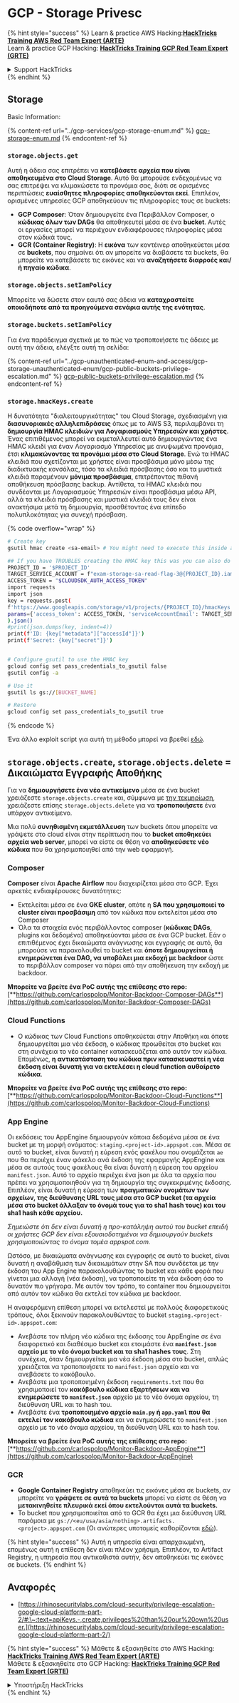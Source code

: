 # GCP - Storage Privesc

{% hint style="success" %}
Learn & practice AWS Hacking:<img src="../../../.gitbook/assets/image (1).png" alt="" data-size="line">[**HackTricks Training AWS Red Team Expert (ARTE)**](https://training.hacktricks.xyz/courses/arte)<img src="../../../.gitbook/assets/image (1).png" alt="" data-size="line">\
Learn & practice GCP Hacking: <img src="../../../.gitbook/assets/image (2).png" alt="" data-size="line">[**HackTricks Training GCP Red Team Expert (GRTE)**<img src="../../../.gitbook/assets/image (2).png" alt="" data-size="line">](https://training.hacktricks.xyz/courses/grte)

<details>

<summary>Support HackTricks</summary>

* Check the [**subscription plans**](https://github.com/sponsors/carlospolop)!
* **Join the** 💬 [**Discord group**](https://discord.gg/hRep4RUj7f) or the [**telegram group**](https://t.me/peass) or **follow** us on **Twitter** 🐦 [**@hacktricks\_live**](https://twitter.com/hacktricks\_live)**.**
* **Share hacking tricks by submitting PRs to the** [**HackTricks**](https://github.com/carlospolop/hacktricks) and [**HackTricks Cloud**](https://github.com/carlospolop/hacktricks-cloud) github repos.

</details>
{% endhint %}

## Storage

Basic Information:

{% content-ref url="../gcp-services/gcp-storage-enum.md" %}
[gcp-storage-enum.md](../gcp-services/gcp-storage-enum.md)
{% endcontent-ref %}

### `storage.objects.get`

Αυτή η άδεια σας επιτρέπει να **κατεβάσετε αρχεία που είναι αποθηκευμένα στο Cloud Storage**. Αυτό θα μπορούσε ενδεχομένως να σας επιτρέψει να κλιμακώσετε τα προνόμια σας, διότι σε ορισμένες περιπτώσεις **ευαίσθητες πληροφορίες αποθηκεύονται εκεί**. Επιπλέον, ορισμένες υπηρεσίες GCP αποθηκεύουν τις πληροφορίες τους σε buckets:

* **GCP Composer**: Όταν δημιουργείτε ένα Περιβάλλον Composer, ο **κώδικας όλων των DAGs** θα αποθηκευτεί μέσα σε ένα **bucket**. Αυτές οι εργασίες μπορεί να περιέχουν ενδιαφέρουσες πληροφορίες μέσα στον κώδικά τους.
* **GCR (Container Registry)**: Η **εικόνα** των κοντέινερ αποθηκεύεται μέσα σε **buckets**, που σημαίνει ότι αν μπορείτε να διαβάσετε τα buckets, θα μπορείτε να κατεβάσετε τις εικόνες και να **αναζητήσετε διαρροές και/ή πηγαίο κώδικα**.

### `storage.objects.setIamPolicy`

Μπορείτε να δώσετε στον εαυτό σας άδεια να **καταχραστείτε οποιοδήποτε από τα προηγούμενα σενάρια αυτής της ενότητας**.

### **`storage.buckets.setIamPolicy`**

Για ένα παράδειγμα σχετικά με το πώς να τροποποιήσετε τις άδειες με αυτή την άδεια, ελέγξτε αυτή τη σελίδα:

{% content-ref url="../gcp-unauthenticated-enum-and-access/gcp-storage-unauthenticated-enum/gcp-public-buckets-privilege-escalation.md" %}
[gcp-public-buckets-privilege-escalation.md](../gcp-unauthenticated-enum-and-access/gcp-storage-unauthenticated-enum/gcp-public-buckets-privilege-escalation.md)
{% endcontent-ref %}

### `storage.hmacKeys.create`

Η δυνατότητα "διαλειτουργικότητας" του Cloud Storage, σχεδιασμένη για **διασυνοριακές αλληλεπιδράσεις** όπως με το AWS S3, περιλαμβάνει τη **δημιουργία HMAC κλειδιών για Λογαριασμούς Υπηρεσιών και χρήστες**. Ένας επιτιθέμενος μπορεί να εκμεταλλευτεί αυτό δημιουργώντας ένα HMAC κλειδί για έναν Λογαριασμό Υπηρεσίας με ανυψωμένα προνόμια, έτσι **κλιμακώνοντας τα προνόμια μέσα στο Cloud Storage**. Ενώ τα HMAC κλειδιά που σχετίζονται με χρήστες είναι προσβάσιμα μόνο μέσω της διαδικτυακής κονσόλας, τόσο τα κλειδιά πρόσβασης όσο και τα μυστικά κλειδιά παραμένουν **μόνιμα προσβάσιμα**, επιτρέποντας πιθανή αποθήκευση πρόσβασης backup. Αντίθετα, τα HMAC κλειδιά που συνδέονται με Λογαριασμούς Υπηρεσιών είναι προσβάσιμα μέσω API, αλλά τα κλειδιά πρόσβασης και μυστικά κλειδιά τους δεν είναι ανακτήσιμα μετά τη δημιουργία, προσθέτοντας ένα επίπεδο πολυπλοκότητας για συνεχή πρόσβαση.

{% code overflow="wrap" %}
```bash
# Create key
gsutil hmac create <sa-email> # You might need to execute this inside a VM instance

## If you have TROUBLES creating the HMAC key this was you can also do it contacting the API directly:
PROJECT_ID = '$PROJECT_ID'
TARGET_SERVICE_ACCOUNT = f"exam-storage-sa-read-flag-3@{PROJECT_ID}.iam.gserviceaccount.com"
ACCESS_TOKEN = "$CLOUDSDK_AUTH_ACCESS_TOKEN"
import requests
import json
key = requests.post(
f'https://www.googleapis.com/storage/v1/projects/{PROJECT_ID}/hmacKeys',
params={'access_token': ACCESS_TOKEN, 'serviceAccountEmail': TARGET_SERVICE_ACCOUNT}
).json()
#print(json.dumps(key, indent=4))
print(f'ID: {key["metadata"]["accessId"]}')
print(f'Secret: {key["secret"]}')


# Configure gsutil to use the HMAC key
gcloud config set pass_credentials_to_gsutil false
gsutil config -a

# Use it
gsutil ls gs://[BUCKET_NAME]

# Restore
gcloud config set pass_credentials_to_gsutil true
```
{% endcode %}

Ένα άλλο exploit script για αυτή τη μέθοδο μπορεί να βρεθεί [εδώ](https://github.com/RhinoSecurityLabs/GCP-IAM-Privilege-Escalation/blob/master/ExploitScripts/storage.hmacKeys.create.py).

## `storage.objects.create`, `storage.objects.delete` = Δικαιώματα Εγγραφής Αποθήκης

Για να **δημιουργήσετε ένα νέο αντικείμενο** μέσα σε ένα bucket χρειάζεστε `storage.objects.create` και, σύμφωνα με [την τεκμηρίωση](https://cloud.google.com/storage/docs/access-control/iam-permissions#object\_permissions), χρειάζεστε επίσης `storage.objects.delete` για να **τροποποιήσετε** ένα υπάρχον αντικείμενο.

Μια πολύ **συνηθισμένη εκμετάλλευση** των buckets όπου μπορείτε να γράψετε στο cloud είναι στην περίπτωση που το **bucket αποθηκεύει αρχεία web server**, μπορεί να είστε σε θέση να **αποθηκεύσετε νέο κώδικα** που θα χρησιμοποιηθεί από την web εφαρμογή.

### Composer

**Composer** είναι **Apache Airflow** που διαχειρίζεται μέσα στο GCP. Έχει αρκετές ενδιαφέρουσες δυνατότητες:

* Εκτελείται μέσα σε ένα **GKE cluster**, οπότε η **SA που χρησιμοποιεί το cluster είναι προσβάσιμη** από τον κώδικα που εκτελείται μέσα στο Composer
* Όλα τα στοιχεία ενός περιβάλλοντος composer (**κώδικας DAGs**, plugins και δεδομένα) αποθηκεύονται μέσα σε ένα GCP bucket. Εάν ο επιτιθέμενος έχει δικαιώματα ανάγνωσης και εγγραφής σε αυτό, θα μπορούσε να παρακολουθεί το bucket και **όποτε δημιουργείται ή ενημερώνεται ένα DAG, να υποβάλει μια εκδοχή με backdoor** ώστε το περιβάλλον composer να πάρει από την αποθήκευση την εκδοχή με backdoor.

**Μπορείτε να βρείτε ένα PoC αυτής της επίθεσης στο repo:** [**https://github.com/carlospolop/Monitor-Backdoor-Composer-DAGs**](https://github.com/carlospolop/Monitor-Backdoor-Composer-DAGs)

### Cloud Functions

* Ο κώδικας των Cloud Functions αποθηκεύεται στην Αποθήκη και όποτε δημιουργείται μια νέα έκδοση, ο κώδικας προωθείται στο bucket και στη συνέχεια το νέο container κατασκευάζεται από αυτόν τον κώδικα. Επομένως, **η αντικατάσταση του κώδικα πριν κατασκευαστεί η νέα έκδοση είναι δυνατή για να εκτελέσει η cloud function αυθαίρετο κώδικα**.

**Μπορείτε να βρείτε ένα PoC αυτής της επίθεσης στο repo:** [**https://github.com/carlospolop/Monitor-Backdoor-Cloud-Functions**](https://github.com/carlospolop/Monitor-Backdoor-Cloud-Functions)

### App Engine

Οι εκδόσεις του AppEngine δημιουργούν κάποια δεδομένα μέσα σε ένα bucket με τη μορφή ονόματος: `staging.<project-id>.appspot.com`. Μέσα σε αυτό το bucket, είναι δυνατή η εύρεση ενός φακέλου που ονομάζεται `ae` που θα περιέχει έναν φάκελο ανά έκδοση της εφαρμογής AppEngine και μέσα σε αυτούς τους φακέλους θα είναι δυνατή η εύρεση του αρχείου `manifest.json`. Αυτό το αρχείο περιέχει ένα json με όλα τα αρχεία που πρέπει να χρησιμοποιηθούν για τη δημιουργία της συγκεκριμένης έκδοσης. Επιπλέον, είναι δυνατή η εύρεση των **πραγματικών ονομάτων των αρχείων, της διεύθυνσης URL τους μέσα στο GCP bucket (τα αρχεία μέσα στο bucket άλλαξαν το όνομά τους για το sha1 hash τους) και του sha1 hash κάθε αρχείου.**

_Σημειώστε ότι δεν είναι δυνατή η προ-κατάληψη αυτού του bucket επειδή οι χρήστες GCP δεν είναι εξουσιοδοτημένοι να δημιουργούν buckets χρησιμοποιώντας το όνομα τομέα appspot.com._

Ωστόσο, με δικαιώματα ανάγνωσης και εγγραφής σε αυτό το bucket, είναι δυνατή η αναβάθμιση των δικαιωμάτων στην SA που συνδέεται με την έκδοση του App Engine παρακολουθώντας το bucket και κάθε φορά που γίνεται μια αλλαγή (νέα έκδοση), να τροποποιείτε τη νέα έκδοση όσο το δυνατόν πιο γρήγορα. Με αυτόν τον τρόπο, το container που δημιουργείται από αυτόν τον κώδικα θα εκτελεί τον κώδικα με backdoor.

Η αναφερόμενη επίθεση μπορεί να εκτελεστεί με πολλούς διαφορετικούς τρόπους, όλοι ξεκινούν παρακολουθώντας το bucket `staging.<project-id>.appspot.com`:

* Ανεβάστε τον πλήρη νέο κώδικα της έκδοσης του AppEngine σε ένα διαφορετικό και διαθέσιμο bucket και ετοιμάστε ένα **`manifest.json` αρχείο με το νέο όνομα bucket και τα sha1 hashes τους**. Στη συνέχεια, όταν δημιουργείται μια νέα έκδοση μέσα στο bucket, απλώς χρειάζεται να τροποποιήσετε το `manifest.json` αρχείο και να ανεβάσετε το κακόβουλο.
* Ανεβάστε μια τροποποιημένη έκδοση `requirements.txt` που θα χρησιμοποιεί τον **κακόβουλο κώδικα εξαρτήσεων και να ενημερώσετε το `manifest.json`** αρχείο με το νέο όνομα αρχείου, τη διεύθυνση URL και το hash του.
* Ανεβάστε ένα **τροποποιημένο αρχείο `main.py` ή `app.yaml` που θα εκτελεί τον κακόβουλο κώδικα** και να ενημερώσετε το `manifest.json` αρχείο με το νέο όνομα αρχείου, τη διεύθυνση URL και το hash του.

**Μπορείτε να βρείτε ένα PoC αυτής της επίθεσης στο repo:** [**https://github.com/carlospolop/Monitor-Backdoor-AppEngine**](https://github.com/carlospolop/Monitor-Backdoor-AppEngine)

### GCR

* **Google Container Registry** αποθηκεύει τις εικόνες μέσα σε buckets, αν μπορείτε να **γράψετε σε αυτά τα buckets** μπορεί να είστε σε θέση να **μετακινηθείτε πλευρικά εκεί όπου εκτελούνται αυτά τα buckets.**
* Το bucket που χρησιμοποιείται από το GCR θα έχει μια διεύθυνση URL παρόμοια με `gs://<eu/usa/asia/nothing>.artifacts.<project>.appspot.com` (Οι ανώτερες υποτομείς καθορίζονται [εδώ](https://cloud.google.com/container-registry/docs/pushing-and-pulling)).

{% hint style="success" %}
Αυτή η υπηρεσία είναι απαρχαιωμένη, επομένως αυτή η επίθεση δεν είναι πλέον χρήσιμη. Επιπλέον, το Artifact Registry, η υπηρεσία που αντικαθιστά αυτήν, δεν αποθηκεύει τις εικόνες σε buckets.
{% endhint %}

## **Αναφορές**

* [https://rhinosecuritylabs.com/cloud-security/privilege-escalation-google-cloud-platform-part-2/#:\~:text=apiKeys.-,create,privileges%20than%20our%20own%20user.](https://rhinosecuritylabs.com/cloud-security/privilege-escalation-google-cloud-platform-part-2/)

{% hint style="success" %}
Μάθετε & εξασκηθείτε στο AWS Hacking:<img src="../../../.gitbook/assets/image (1).png" alt="" data-size="line">[**HackTricks Training AWS Red Team Expert (ARTE)**](https://training.hacktricks.xyz/courses/arte)<img src="../../../.gitbook/assets/image (1).png" alt="" data-size="line">\
Μάθετε & εξασκηθείτε στο GCP Hacking: <img src="../../../.gitbook/assets/image (2).png" alt="" data-size="line">[**HackTricks Training GCP Red Team Expert (GRTE)**<img src="../../../.gitbook/assets/image (2).png" alt="" data-size="line">](https://training.hacktricks.xyz/courses/grte)

<details>

<summary>Υποστήριξη HackTricks</summary>

* Ελέγξτε τα [**σχέδια συνδρομής**](https://github.com/sponsors/carlospolop)!
* **Εγγραφείτε στην** 💬 [**ομάδα Discord**](https://discord.gg/hRep4RUj7f) ή στην [**ομάδα telegram**](https://t.me/peass) ή **ακολουθήστε** μας στο **Twitter** 🐦 [**@hacktricks\_live**](https://twitter.com/hacktricks\_live)**.**
* **Μοιραστείτε κόλπα hacking υποβάλλοντας PRs στα** [**HackTricks**](https://github.com/carlospolop/hacktricks) και [**HackTricks Cloud**](https://github.com/carlospolop/hacktricks-cloud) github repos.

</details>
{% endhint %}
